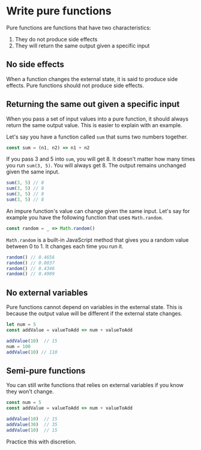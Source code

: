 # Write pure functions

Pure functions are functions that have two characteristics:

1. They do not produce side effects
2. They will return the same output given a specific input

## No side effects

When a function changes the external state, it is said to produce side effects. Pure functions should not produce side effects.

## Returning the same out given a specific input

When you pass a set of input values into a pure function, it should always return the same output value. This is easier to explain with an example.

Let's say you have a function called `sum` that sums two numbers together.

```js
const sum = (n1, n2) => n1 + n2
```

If you pass 3 and 5 into `sum`, you will get 8. It doesn't matter how many times you run `sum(3, 5)`. You will always get 8. The output remains unchanged given the same input.

```js
sum(3, 5) // 8
sum(3, 5) // 8
sum(3, 5) // 8
sum(3, 5) // 8
```

An impure function's value can change given the same input. Let's say for example you have the following function that uses `Math.random`.

```js
const random = _ => Math.random()
```

`Math.random` is a built-in JavaScript method that gives you a random value between 0 to 1. It changes each time you run it.

```js
random() // 0.4656
random() // 0.0037
random() // 0.4346
random() // 0.4989
```

## No external variables

Pure functions cannot depend on variables in the external state. This is because the output value will be different if the external state changes.

```js
let num = 5
const addValue = valueToAdd => num + valueToAdd

addValue(10)  // 15
num = 100
addValue(10) // 110
```

## Semi-pure functions

You can still write functions that relies on external variables if you know they won't change.

```js
const num = 5
const addValue = valueToAdd => num + valueToAdd

addValue(10)  // 15
addValue(30)  // 35
addValue(10)  // 15
```

Practice this with discretion.

